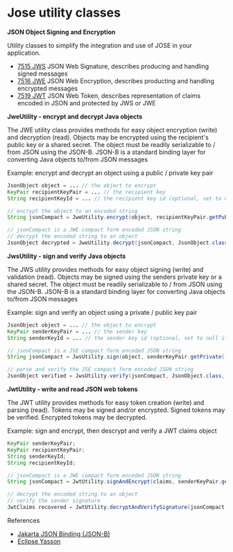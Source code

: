 # Jose utility classes

**JSON Object Signing and Encryption**

Utility classes to simplify the integration and use of JOSE in your application.

 * [7515 JWS](https://tools.ietf.org/html/rfc7515)    JSON Web Signature, describes producing and handling signed messages
 * [7516 JWE](https://tools.ietf.org/html/rfc7516)    JSON Web Encryption, describes producting and handling encrypted messages
 * [7519 JWT](https://tools.ietf.org/html/rfc7519)    JSON Web Token, describes representation of claims encoded in JSON and protected by JWS or JWE

**JweUtility - encrypt and decrypt Java objects**

The JWE utility class provides methods for easy object encryption (write)
and decryption (read). Objects may be encrypted using the recipient's public key 
or a shared secret. 
The object must be readily serializable to / from JSON using the JSON-B. 
JSON-B is a standard binding layer for converting Java objects to/from JSON messages

Example: encrypt and decrypt an object using a public / private key pair

```java 
JsonObject object = ... // the object to encrypt
KeyPair recipientKeyPair = ... // the recipient key
String recipientKeyId = ... // the recipient key id (optional, set to null if not known)

// encrypt the object to an encoded string
String jsonCompact = JweUtility.encrypt(object, recipientKeyPair.getPublic(), recipientKeyId);

// jsonCompact is a JWE compact form encoded JSON string
// decrypt the encoded string to an object
JsonObject decrypted = JweUtility.decrypt(jsonCompact, JsonObject.class, recipientKeyPair.getPrivate());
```



**JwsUtility - sign and verify Java objects**

The JWS utility provides methods for easy object signing (write) and validation (read).
Objects may be signed using the senders private key or a shared secret. 
The object must be readily serializable to / from JSON using the JSON-B. 
JSON-B is a standard binding layer for converting Java objects to/from JSON messages

Example: sign and verify an object using a private / public key pair

```java
JsonObject object = ... // the object to encrypt
KeyPair senderKeyPair = ... // the sender key
String senderKeyId = ... // the sender key id (optional, set to null if not known)

// jsonCompact is a JSE compact form encoded JSON string
String jsonCompact = JwsUtility.sign(object, senderKeyPair.getPrivate(), senderKeyId);

// parse and verify the JSE compact form encoded JSON string
JsonObject verified = JwsUtility.verify(jsonCompact, JsonObject.class, senderKeyPair.getPublic());
```



**JwtUtility - write and read JSON web tokens**

The JWT utility provides methods for easy token creation (write) and parsing (read).
Tokens may be signed and/or encrypted. Signed tokens may be verified. Encrypted 
tokens may be decrypted.

Example: sign and encrypt, then descrypt and verify a JWT claims object

```java
KeyPair senderKeyPair;
KeyPair recipientKeyPair;
String senderKeyId;
String recipientKeyId;

// jsonCompact is a JWE compact form encoded JSON string
String jsonCompact = JwtUtility.signAndEncrypt(claims, senderKeyPair.getPrivate(), recipientKeyPair.getPublic(), senderKeyId, recipientKeyId);

// decrypt the encoded string to an object
// verify the sender signature
JwtClaims recovered = JwtUtility.decryptAndVerifySignature(jsonCompact, recipientKeyPair.getPrivate(), senderKeyPair.getPublic());
```


References

  * [Jakarta JSON Binding (JSON-B)](http://json-b.net/)
  * [Eclipse Yasson](https://eclipse-ee4j.github.io/yasson/)
  